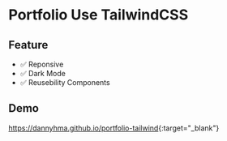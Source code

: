 # Portfolio Use TailwindCSS

## Feature

- :white_check_mark: Reponsive
- :white_check_mark: Dark Mode
- :white_check_mark: Reusebility Components

## Demo

<https://dannyhma.github.io/portfolio-tailwind>{:target="_blank"}
